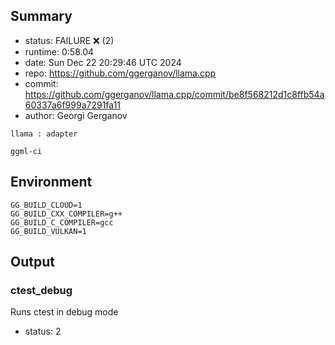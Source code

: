 ## Summary

- status:  FAILURE ❌ (2)
- runtime: 0:58.04
- date:    Sun Dec 22 20:29:46 UTC 2024
- repo:    https://github.com/ggerganov/llama.cpp
- commit:  https://github.com/ggerganov/llama.cpp/commit/be8f568212d1c8ffb54a60337a6f999a7291fa11
- author:  Georgi Gerganov
```
llama : adapter

ggml-ci
```

## Environment

```
GG_BUILD_CLOUD=1
GG_BUILD_CXX_COMPILER=g++
GG_BUILD_C_COMPILER=gcc
GG_BUILD_VULKAN=1
```

## Output

### ctest_debug

Runs ctest in debug mode
- status: 2
```

```

